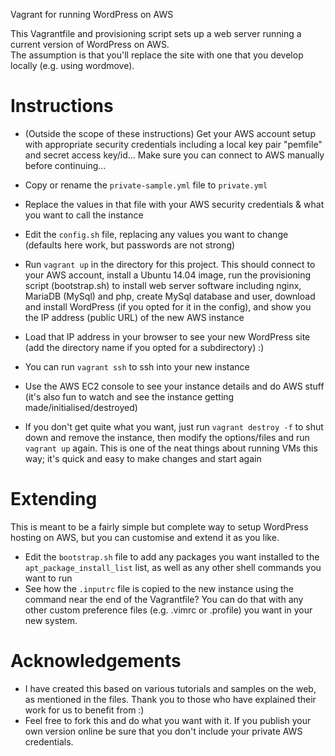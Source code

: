 Vagrant for running WordPress on AWS

This Vagrantfile and provisioning script sets up a web server running a current version of WordPress on AWS.  
The assumption is that you'll replace the site with one that you develop locally (e.g. using wordmove).

Instructions
============

* (Outside the scope of these instructions) Get your AWS account setup with appropriate security credentials including a local key pair "pemfile" and secret access key/id...  Make sure you can connect to AWS manually before continuing...

* Copy or rename the `private-sample.yml` file to `private.yml`
* Replace the values in that file with your AWS security credentials & what you want to call the instance
* Edit the `config.sh` file, replacing any values you want to change (defaults here work, but passwords are not strong)
* Run `vagrant up` in the directory for this project. This should connect to your AWS account, install a Ubuntu 14.04 image, run the provisioning script (bootstrap.sh) to install web server software including nginx, MariaDB (MySql) and php, create MySql database and user, download and install WordPress (if you opted for it in the config), and show you the IP address (public URL) of the new AWS instance
* Load that IP address in your browser to see your new WordPress site (add the directory name if you opted for a subdirectory) :)
* You can run `vagrant ssh` to ssh into your new instance
* Use the AWS EC2 console to see your instance details and do AWS stuff (it's also fun to watch and see the instance getting made/initialised/destroyed)
* If you don't get quite what you want, just run `vagrant destroy -f` to shut down and remove the instance, then modify the options/files and run `vagrant up` again.  This is one of the neat things about running VMs this way; it's quick and easy to make changes and start again

Extending
=========

This is meant to be a fairly simple but complete way to setup WordPress hosting on AWS, but you can customise and extend it as you like.  

* Edit the `bootstrap.sh` file to add any packages you want installed to the `apt_package_install_list` list, as well as any other shell commands you want to run
* See how the `.inputrc` file is copied to the new instance using the command near the end of the Vagrantfile?  You can do that with any other custom preference files (e.g. .vimrc or .profile) you want in your new system.

Acknowledgements
================

* I have created this based on various tutorials and samples on the web, as mentioned in the files. Thank you to those who have explained their work for us to benefit from :)
* Feel free to fork this and do what you want with it. If you publish your own version online be sure that you don't include your private AWS credentials.
